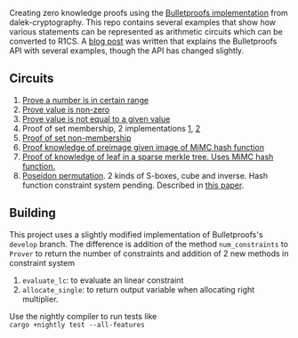 Creating zero knowledge proofs using the [Bulletproofs implementation](https://github.com/dalek-cryptography/bulletproofs) from dalek-cryptography.
This repo contains several examples that show how various statements can be represented as arithmetic circuits which can be converted to R1CS. A [blog post](https://medium.com/coinmonks/zero-knowledge-proofs-using-bulletproofs-4a8e2579fc82) was written that explains the Bulletproofs API with several examples, though the API has changed slightly.   

  
## Circuits
1. [Prove a number is in certain range](src/gadget_bound_check.rs) 
2. [Prove value is non-zero](src/r1cs_utils.rs)
3. [Prove value is not equal to a given value](src/gadget_not_equals.rs)
4. Proof of set membership, 2 implementations [1](src/gadget_set_membership.rs), [2](src/gadget_set_membership_1.rs)
5. [Proof of set non-membership](src/gadget_set_non_membership.rs)
6. [Proof knowledge of preimage given image of MiMC hash function](src/gadget_mimc.rs)
7. [Proof of knowledge of leaf in a sparse merkle tree. Uses MiMC hash function.](src/gadget_vsmt.rs)
8. [Poseidon permutation](src/gadget_poseidon.rs). 2 kinds of S-boxes, cube and inverse. Hash function constraint system pending. Described in [this paper](https://eprint.iacr.org/2019/458).

## Building
This project uses a slightly modified implementation of Bulletproofs's `develop` branch. The difference is addition of the method `num_constraints` to `Prover` 
to return the number of constraints and addition of 2 new methods in constraint system   
1. `evaluate_lc`: to evaluate an linear constraint 
2. `allocate_single`: to return output variable when allocating right multiplier.   

Use the nightly compiler to run tests like   
`cargo +nightly test --all-features`